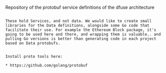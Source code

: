 Repository of the protobuf service definitions of the dfuse architecture
~~~~~~~~~~~~~~~~~~~~~~~~~~~~~~~~~~~~~~~~~~~~~~~~~~~~~~~~~~~~~~~~~~~~~~~~

These hold Services, and not data. We would like to create small libraries for the Data definitions, alongside some Go code that facilitate their use. For example the Ethereum Block package, it's going to be used here and there, and wrapping them is valuable.. and pulling Go versions is better than generating code in each project based on Data protobufs.


Install proto tools here:

* https://github.com/golang/protobuf
